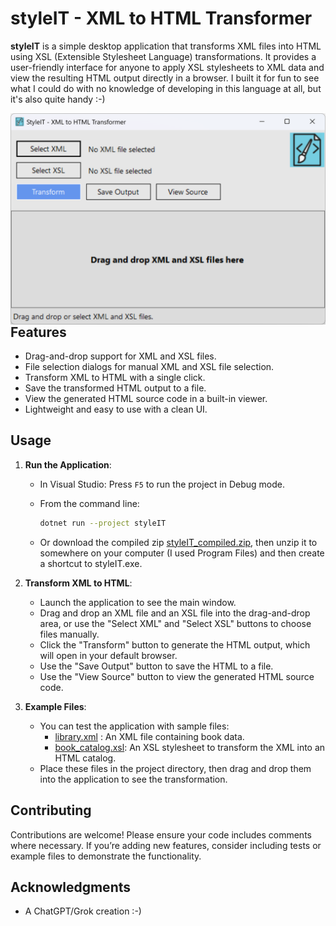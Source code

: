 # styleIT - XML to HTML Transformer

**styleIT** is a simple desktop application that transforms XML files into HTML using XSL (Extensible Stylesheet Language) transformations. It provides a user-friendly interface for anyone to apply XSL stylesheets to XML data and view the resulting HTML output directly in a browser.  I built it for fun to see what I could do with no knowledge of developing in this language at all, but it's also quite handy :-)

<img src=".\IMAGES\styleIT_UI.png" style="width: 600px; float: left; margin-right: 15px;" alt="styleIT UI">

## Features
- Drag-and-drop support for XML and XSL files.
- File selection dialogs for manual XML and XSL file selection.
- Transform XML to HTML with a single click.
- Save the transformed HTML output to a file.
- View the generated HTML source code in a built-in viewer.
- Lightweight and easy to use with a clean UI.

## Usage
1. **Run the Application**:
   - In Visual Studio: Press `F5` to run the project in Debug mode.
   - From the command line:
     ```bash
     dotnet run --project styleIT
     ```
     
   - Or download the compiled zip <a href="https://raw.githubusercontent.com/paulfilkin/.NET/main/styleIT/styleIT_compiled.zip" target="_blank">styleIT_compiled.zip</a>, then unzip it to somewhere on your computer (I used Program Files) and then create a shortcut to styleIT.exe.
   
2. **Transform XML to HTML**:
   
   - Launch the application to see the main window.
   - Drag and drop an XML file and an XSL file into the drag-and-drop area, or use the "Select XML" and "Select XSL" buttons to choose files manually.
   - Click the "Transform" button to generate the HTML output, which will open in your default browser.
   - Use the "Save Output" button to save the HTML to a file.
   - Use the "View Source" button to view the generated HTML source code.
   
3. **Example Files**:
   - You can test the application with sample files:
     - <a href="https://github.com/paulfilkin/.NET/blob/main/styleIT/styleIT/Samples/book_library.xml" target="_blank">library.xml</a> : An XML file containing book data.
     - <a href="https://github.com/paulfilkin/.NET/blob/main/styleIT/styleIT/Samples/book_catalog.xsl" target="_blank">book_catalog.xsl</a>: An XSL stylesheet to transform the XML into an HTML catalog.
   - Place these files in the project directory, then drag and drop them into the application to see the transformation.

## Contributing
Contributions are welcome! Please ensure your code includes comments where necessary. If you’re adding new features, consider including tests or example files to demonstrate the functionality.
## Acknowledgments
- A ChatGPT/Grok creation :-)
